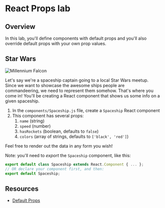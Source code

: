 # React Props lab

## Overview

In this lab, you'll define components with default props and you'll also override default props with your own prop values.

## Star Wars
![Millennium Falcon](https://media.giphy.com/media/4kL3Q4lIggnGU/giphy.gif)

Let's say we're a spaceship captain going to a local Star Wars meetup. Since we want to showcase the awesome ships people are commandeering, we need to represent them somehow. That's where you come in! You'll be creating a React component that shows us some info on a given spaceship.

1. In the `components/Spaceship.js` file, create a `Spaceship` React component
2. This component has several props:
    1. `name` (string)
    2. `speed` (number)
    3. `hasRockets` (boolean, defaults to `false`)
    4. `colors` (array of strings, defaults to `['black', 'red']`)

Feel free to render out the data in any form you wish!

Note: you'll need to _export_ the `Spaceship` component, like this:

```js
export default class Spaceship extends React.Component { ... };
// OR declare your component first, and then:
export default Spaceship;
```

## Resources
- [Default Props](https://facebook.github.io/react/docs/reusable-components.html#default-prop-values)
